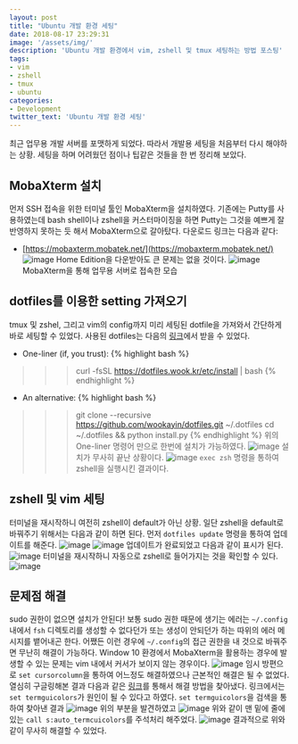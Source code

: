 ```yaml
---
layout: post
title: "Ubuntu 개발 환경 세팅"
date: 2018-08-17 23:29:31
image: '/assets/img/'
description: 'Ubuntu 개발 환경에서 vim, zshell 및 tmux 세팅하는 방법 포스팅'
tags:
- vim
- zshell
- tmux
- ubuntu
categories:
- Development
twitter_text: 'Ubuntu 개발 환경 세팅'
---
```


최근 업무용 개발 서버를 포맷하게 되었다. 따라서 개발용 세팅을 처음부터 다시 해야하는 상황. 세팅을 하며 어려웠던 점이나 팁같은 것들을 한 번 정리해 보았다.

## MobaXterm 설치

먼저 SSH 접속을 위한 터미널 툴인 MobaXterm을 설치하였다. 기존에는 Putty를 사용하였는데 bash shell이나 zshell을 커스터마이징을 하면 Putty는 그것을 예쁘게 잘 반영하지 못하는 듯 해서 MobaXterm으로 갈아탔다. 다운로드 링크는 다음과 같다:
- [https://mobaxterm.mobatek.net/](https://mobaxterm.mobatek.net/)
![image](/assets/img/2018-08-17-development-environment-setting/20180817_01.png)
Home Edition을 다운받아도 큰 문제는 없을 것이다.
![image](/assets/img/2018-08-17-development-environment-setting/20180817_02.png)
MobaXterm을 통해 업무용 서버로 접속한 모습

## dotfiles를 이용한 setting 가져오기

tmux 및 zshel, 그리고 vim의 config까지 미리 세팅된 dotfile을 가져와서 간단하게 바로 세팅할 수 있었다. 사용된 dotfiles는 다음의 [링크](https://github.com/wookayin/dotfiles)에서 받을 수 있었다.

- One-liner (if, you trust):
{% highlight bash %}
>>> curl -fsSL https://dotfiles.wook.kr/etc/install | bash
{% endhighlight %}
- An alternative:
{% highlight bash %}
>>> git clone --recursive https://github.com/wookayin/dotfiles.git ~/.dotfiles
>>> cd ~/.dotfiles && python install.py
{% endhighlight %}
위의 One-liner 명령어 만으로 한번에 설치가 가능하였다.
![image](/assets/img/2018-08-17-development-environment-setting/20180817_04.png)
설치가 무사히 끝난 상황이다.
![image](/assets/img/2018-08-17-development-environment-setting/20180817_05.png)
`exec zsh` 명령을 통하여 zshell을 실행시킨 결과이다.

## zshell 및 vim 세팅

터미널을 재시작하니 여전히 zshell이 default가 아닌 상황. 일단 zshell을 default로 바꿔주기 위해서는 다음과 같이 하면 된다. 먼저 `dotfiles update` 명령을 통하여 업데이트를 해준다.
![image](/assets/img/2018-08-17-development-environment-setting/20180817_06.png)
![image](/assets/img/2018-08-17-development-environment-setting/20180817_07.png)
업데이트가 완료되었고 다음과 같이 표시가 된다.
![image](/assets/img/2018-08-17-development-environment-setting/20180817_08.png)
터미널을 재시작하니 자동으로 zshell로 들어가지는 것을 확인할 수 있다.
![image](/assets/img/2018-08-17-development-environment-setting/20180817_09.png)

## 문제점 해결

sudo 권한이 없으면 설치가 안된다! 보통 sudo 권한 때문에 생기는 에러는 `~/.config` 내에서 `fsh` 디렉토리를 생성할 수 없다던가 또는 생성이 안되던가 하는 따위의 에러 메시지를 뱉어내곤 한다. 어쨌든 이런 경우에 `~/.config`의 접근 권한을 내 것으로 바꿔주면 무난히 해결이 가능하다.
Window 10 환경에서 MobaXterm을 활용하는 경우에 발생할 수 있는 문제는 vim 내에서 커서가 보이지 않는 경우이다.
![image](/assets/img/2018-08-17-development-environment-setting/20180817_10.png)
임시 방편으로 `set cursorcolumn`을 통하여 어느정도 해결하였으나 근본적인 해결은 될 수 없었다. 열심히 구글링해본 결과 다음과 같은 [링크](https://www.reddit.com/r/vim/comments/4tu22w/set_termguicolors_makes_cursor_invisible/)를 통해서 해결 방법을 찾아냈다.
링크에서는 `set termguicolors`가 원인이 될 수 있다고 하였다. `set termguicolors`을 검색을 통하여 찾아낸 결과
![image](/assets/img/2018-08-17-development-environment-setting/20180817_11.png)
위의 부분을 발견하였고
![image](/assets/img/2018-08-17-development-environment-setting/20180817_12.png)
위와 같이 맨 밑에 줄에 있는 `call s:auto_termcuicolors`를 주석처리 해주었다.
![image](/assets/img/2018-08-17-development-environment-setting/20180817_13.png)
결과적으로 위와 같이 무사히 해결할 수 있었다.





